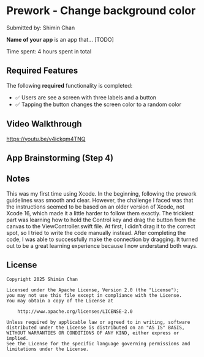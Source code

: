 # Prework - Change background color

Submitted by: Shimin Chan

**Name of your app** is an app that... [TODO] 

Time spent: 4 hours spent in total

## Required Features

The following **required** functionality is completed:

- ✅ Users are see a screen with three labels and a button
- ✅ Tapping the button changes the screen color to a random color
 
## Video Walkthrough

https://youtu.be/v4ickqm4TNQ 



## App Brainstorming (Step 4)

## Notes

This was my first time using Xcode. In the beginning, following the prework guidelines was smooth and clear. However, the challenge I faced was that the instructions seemed to be based on an older version of Xcode, not Xcode 16, which made it a little harder to follow them exactly. The trickiest part was learning how to hold the Control key and drag the button from the canvas to the ViewController.swift file. At first, I didn’t drag it to the correct spot, so I tried to write the code manually instead. After completing the code, I was able to successfully make the connection by dragging. It turned out to be a great learning experience because I now understand both ways.

## License

    Copyright 2025 Shimin Chan

    Licensed under the Apache License, Version 2.0 (the "License");
    you may not use this file except in compliance with the License.
    You may obtain a copy of the License at

        http://www.apache.org/licenses/LICENSE-2.0

    Unless required by applicable law or agreed to in writing, software
    distributed under the License is distributed on an "AS IS" BASIS,
    WITHOUT WARRANTIES OR CONDITIONS OF ANY KIND, either express or implied.
    See the License for the specific language governing permissions and
    limitations under the License.
